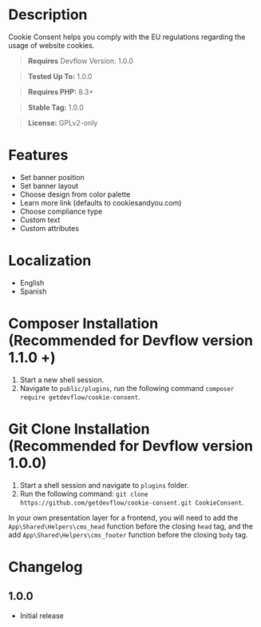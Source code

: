 # Description
Cookie Consent helps you comply with the EU regulations regarding the usage of website cookies.

> __Requires__ Devflow Version: 1.0.0

> __Tested Up To:__ 1.0.0

> __Requires PHP:__ 8.3+

> __Stable Tag:__ 1.0.0

> __License:__ GPLv2-only

# Features
- Set banner position
- Set banner layout
- Choose design from color palette
- Learn more link (defaults to cookiesandyou.com)
- Choose compliance type
- Custom text
- Custom attributes

# Localization
* English
* Spanish

# Composer Installation (Recommended for Devflow version 1.1.0 +)
1. Start a new shell session.
2. Navigate to `public/plugins`, run the following command ```composer require getdevflow/cookie-consent```.

# Git Clone Installation (Recommended for Devflow version 1.0.0)
1. Start a shell session and navigate to ```plugins``` folder.
2. Run the following command: ```git clone https://github.com/getdevflow/cookie-consent.git CookieConsent```.

In your own presentation layer for a frontend, you will need to add the `App\Shared\Helpers\cms_head` function before the closing `head` tag, and the add `App\Shared\Helpers\cms_footer` function before the closing `body` tag.

# Changelog
## 1.0.0
- Initial release
